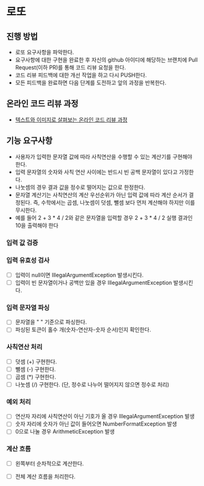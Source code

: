 # 로또
## 진행 방법
* 로또 요구사항을 파악한다.
* 요구사항에 대한 구현을 완료한 후 자신의 github 아이디에 해당하는 브랜치에 Pull Request(이하 PR)를 통해 코드 리뷰 요청을 한다.
* 코드 리뷰 피드백에 대한 개선 작업을 하고 다시 PUSH한다.
* 모든 피드백을 완료하면 다음 단계를 도전하고 앞의 과정을 반복한다.

## 온라인 코드 리뷰 과정
* [텍스트와 이미지로 살펴보는 온라인 코드 리뷰 과정](https://github.com/next-step/nextstep-docs/tree/master/codereview)

## 기능 요구사항

- 사용자가 입력한 문자열 값에 따라 사칙연산을 수행할 수 있는 계산기를 구현해야 한다.
- 입력 문자열의 숫자와 사칙 연산 사이에는 반드시 빈 공백 문자열이 있다고 가정한다.
- 나눗셈의 경우 결과 값을 정수로 떨어지는 값으로 한정한다.
- 문자열 계산기는 사칙연산의 계산 우선순위가 아닌 입력 값에 따라 계산 순서가 결정된다. 즉, 수학에서는 곱셈, 나눗셈이 덧셈, 뺄셈 보다 먼저 계산해야 하지만 이를 무시한다.
- 예를 들어 2 + 3 * 4 / 2와 같은 문자열을 입력할 경우 2 + 3 * 4 / 2 실행 결과인 10을 출력해야 한다

### 입력 값 검증

### 입력 유효성 검사
- [ ] 입력이 null이면 IllegalArgumentException 발생시킨다.
- [ ] 입력이 빈 문자열이거나 공백만 있을 경우 IllegalArgumentException 발생시킨다.

### 입력 문자열 파싱
- [ ] 문자열을 " " 기준으로 파싱한다.
- [ ] 파싱된 토큰이 홀수 개(숫자-연산자-숫자 순서)인지 확인한다.

### 사칙연산 처리
- [ ] 덧셈 (+) 구현한다.
- [ ] 뺄셈 (-) 구현한다.
- [ ] 곱셈 (*) 구현한다.
- [ ] 나눗셈 (/) 구현한다. (단, 정수로 나누어 떨어지지 않으면 정수로 처리)

### 예외 처리
- [ ] 연산자 자리에 사칙연산이 아닌 기호가 올 경우 IllegalArgumentException 발생
- [ ] 숫자 자리에 숫자가 아닌 값이 들어오면 NumberFormatException 발생
- [ ] 0으로 나눌 경우 ArithmeticException 발생

### 계산 흐름
- [ ] 왼쪽부터 순차적으로 계산한다.
- [ ] 전체 계산 흐름을 처리한다.

